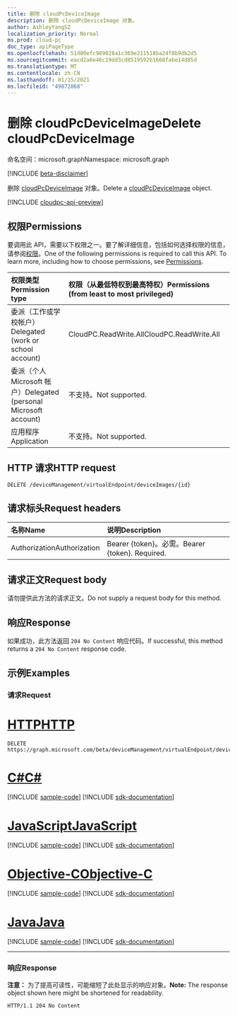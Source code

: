 ```yaml
---
title: 删除 cloudPcDeviceImage
description: 删除 cloudPcDeviceImage 对象。
author: AshleyYangSZ
localization_priority: Normal
ms.prod: cloud-pc
doc_type: apiPageType
ms.openlocfilehash: 51d00efc989028a1c369e211518ba24f8b9db2d5
ms.sourcegitcommit: eacd2a6e46c19dd3cd8519592b1668fabe14d85d
ms.translationtype: MT
ms.contentlocale: zh-CN
ms.lasthandoff: 01/15/2021
ms.locfileid: "49872868"
---
```

# <a name="delete-cloudpcdeviceimage"></a><span data-ttu-id="b3342-103">删除 cloudPcDeviceImage</span><span class="sxs-lookup"><span data-stu-id="b3342-103">Delete cloudPcDeviceImage</span></span>

<span data-ttu-id="b3342-104">命名空间：microsoft.graph</span><span class="sxs-lookup"><span data-stu-id="b3342-104">Namespace: microsoft.graph</span></span>

[!INCLUDE [beta-disclaimer](../../includes/beta-disclaimer.md)]

<span data-ttu-id="b3342-105">删除 [cloudPcDeviceImage](../resources/cloudpcdeviceimage.md) 对象。</span><span class="sxs-lookup"><span data-stu-id="b3342-105">Delete a [cloudPcDeviceImage](../resources/cloudpcdeviceimage.md) object.</span></span>

[!INCLUDE [cloudpc-api-preview](../../includes/cloudpc-api-preview.md)]
## <a name="permissions"></a><span data-ttu-id="b3342-106">权限</span><span class="sxs-lookup"><span data-stu-id="b3342-106">Permissions</span></span>

<span data-ttu-id="b3342-p101">要调用此 API，需要以下权限之一。要了解详细信息，包括如何选择权限的信息，请参阅[权限](/graph/permissions-reference)。</span><span class="sxs-lookup"><span data-stu-id="b3342-p101">One of the following permissions is required to call this API. To learn more, including how to choose permissions, see [Permissions](/graph/permissions-reference).</span></span>

|<span data-ttu-id="b3342-109">权限类型</span><span class="sxs-lookup"><span data-stu-id="b3342-109">Permission type</span></span>|<span data-ttu-id="b3342-110">权限（从最低特权到最高特权）</span><span class="sxs-lookup"><span data-stu-id="b3342-110">Permissions (from least to most privileged)</span></span>|
|:---|:---|
|<span data-ttu-id="b3342-111">委派（工作或学校帐户）</span><span class="sxs-lookup"><span data-stu-id="b3342-111">Delegated (work or school account)</span></span>|<span data-ttu-id="b3342-112">CloudPC.ReadWrite.All</span><span class="sxs-lookup"><span data-stu-id="b3342-112">CloudPC.ReadWrite.All</span></span>|
|<span data-ttu-id="b3342-113">委派（个人 Microsoft 帐户）</span><span class="sxs-lookup"><span data-stu-id="b3342-113">Delegated (personal Microsoft account)</span></span>|<span data-ttu-id="b3342-114">不支持。</span><span class="sxs-lookup"><span data-stu-id="b3342-114">Not supported.</span></span>|
|<span data-ttu-id="b3342-115">应用程序</span><span class="sxs-lookup"><span data-stu-id="b3342-115">Application</span></span>|<span data-ttu-id="b3342-116">不支持。</span><span class="sxs-lookup"><span data-stu-id="b3342-116">Not supported.</span></span>|

## <a name="http-request"></a><span data-ttu-id="b3342-117">HTTP 请求</span><span class="sxs-lookup"><span data-stu-id="b3342-117">HTTP request</span></span>

<!-- {
  "blockType": "ignored"
}
-->

``` http
DELETE /deviceManagement/virtualEndpoint/deviceImages/{id}
```

## <a name="request-headers"></a><span data-ttu-id="b3342-118">请求标头</span><span class="sxs-lookup"><span data-stu-id="b3342-118">Request headers</span></span>

|<span data-ttu-id="b3342-119">名称</span><span class="sxs-lookup"><span data-stu-id="b3342-119">Name</span></span>|<span data-ttu-id="b3342-120">说明</span><span class="sxs-lookup"><span data-stu-id="b3342-120">Description</span></span>|
|:---|:---|
|<span data-ttu-id="b3342-121">Authorization</span><span class="sxs-lookup"><span data-stu-id="b3342-121">Authorization</span></span>|<span data-ttu-id="b3342-p102">Bearer {token}。必需。</span><span class="sxs-lookup"><span data-stu-id="b3342-p102">Bearer {token}. Required.</span></span>|

## <a name="request-body"></a><span data-ttu-id="b3342-124">请求正文</span><span class="sxs-lookup"><span data-stu-id="b3342-124">Request body</span></span>

<span data-ttu-id="b3342-125">请勿提供此方法的请求正文。</span><span class="sxs-lookup"><span data-stu-id="b3342-125">Do not supply a request body for this method.</span></span>

## <a name="response"></a><span data-ttu-id="b3342-126">响应</span><span class="sxs-lookup"><span data-stu-id="b3342-126">Response</span></span>

<span data-ttu-id="b3342-127">如果成功，此方法返回 `204 No Content` 响应代码。</span><span class="sxs-lookup"><span data-stu-id="b3342-127">If successful, this method returns a `204 No Content` response code.</span></span>

## <a name="examples"></a><span data-ttu-id="b3342-128">示例</span><span class="sxs-lookup"><span data-stu-id="b3342-128">Examples</span></span>

### <a name="request"></a><span data-ttu-id="b3342-129">请求</span><span class="sxs-lookup"><span data-stu-id="b3342-129">Request</span></span>


# <a name="http"></a>[<span data-ttu-id="b3342-130">HTTP</span><span class="sxs-lookup"><span data-stu-id="b3342-130">HTTP</span></span>](#tab/http)
<!-- {
  "blockType": "request",
  "name": "delete_deviceimages_from_virtualendpoint"
}
-->

``` http
DELETE https://graph.microsoft.com/beta/deviceManagement/virtualEndpoint/deviceImages/{id}
```
# <a name="c"></a>[<span data-ttu-id="b3342-131">C#</span><span class="sxs-lookup"><span data-stu-id="b3342-131">C#</span></span>](#tab/csharp)
[!INCLUDE [sample-code](../includes/snippets/csharp/delete-deviceimages-from-virtualendpoint-csharp-snippets.md)]
[!INCLUDE [sdk-documentation](../includes/snippets/snippets-sdk-documentation-link.md)]

# <a name="javascript"></a>[<span data-ttu-id="b3342-132">JavaScript</span><span class="sxs-lookup"><span data-stu-id="b3342-132">JavaScript</span></span>](#tab/javascript)
[!INCLUDE [sample-code](../includes/snippets/javascript/delete-deviceimages-from-virtualendpoint-javascript-snippets.md)]
[!INCLUDE [sdk-documentation](../includes/snippets/snippets-sdk-documentation-link.md)]

# <a name="objective-c"></a>[<span data-ttu-id="b3342-133">Objective-C</span><span class="sxs-lookup"><span data-stu-id="b3342-133">Objective-C</span></span>](#tab/objc)
[!INCLUDE [sample-code](../includes/snippets/objc/delete-deviceimages-from-virtualendpoint-objc-snippets.md)]
[!INCLUDE [sdk-documentation](../includes/snippets/snippets-sdk-documentation-link.md)]

# <a name="java"></a>[<span data-ttu-id="b3342-134">Java</span><span class="sxs-lookup"><span data-stu-id="b3342-134">Java</span></span>](#tab/java)
[!INCLUDE [sample-code](../includes/snippets/java/delete-deviceimages-from-virtualendpoint-java-snippets.md)]
[!INCLUDE [sdk-documentation](../includes/snippets/snippets-sdk-documentation-link.md)]

---


### <a name="response"></a><span data-ttu-id="b3342-135">响应</span><span class="sxs-lookup"><span data-stu-id="b3342-135">Response</span></span>

<span data-ttu-id="b3342-136">**注意：** 为了提高可读性，可能缩短了此处显示的响应对象。</span><span class="sxs-lookup"><span data-stu-id="b3342-136">**Note:** The response object shown here might be shortened for readability.</span></span>
<!-- {
  "blockType": "response",
  "truncated": true
}
-->

``` http
HTTP/1.1 204 No Content
```
